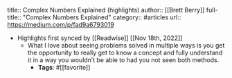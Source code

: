 title:: Complex Numbers Explained (highlights)
author:: [[Brett Berry]]
full-title:: "Complex Numbers Explained"
category:: #articles
url:: https://medium.com/p/fad9a6793019

- Highlights first synced by [[Readwise]] [[Nov 18th, 2022]]
	- What I love about seeing problems solved in multiple ways is you get the opportunity to really get to know a concept and fully understand it in a way you wouldn’t be able to had you not seen both methods.
		- **Tags**: #[[favorite]]